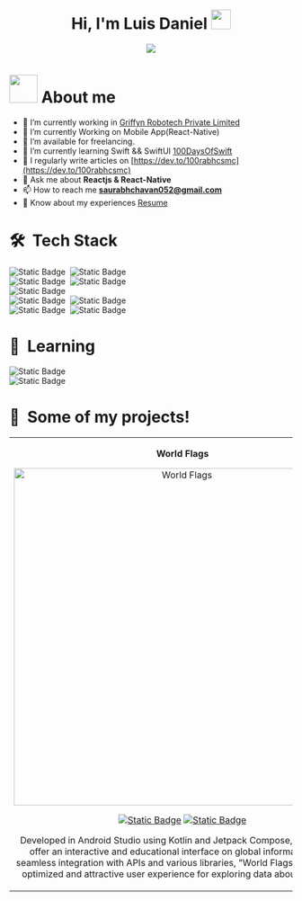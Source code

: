 <h1 align="center"><b>Hi, I'm Luis Daniel </b><picture><img src = "https://github.com/LuisDev2576/LuisDev2576/assets/123314822/dc8f0b0a-daa0-455c-84ef-a0ce3a897597" width = 35px></h1>
<p align="center"><picture><img src = "https://readme-typing-svg.demolab.com?font=Fira+Code&pause=1000&color=3FDC85&center=true&vCenter=true&random=false&width=435&lines=%3CAndroid+Developer+Junior%3E;%2B2+years+experience."></p>

# <picture><img src = "https://github.com/LuisDev2576/LuisDev2576/assets/123314822/021d5c82-4b9f-4e37-9270-9ef4d82290e9" width = 50px></picture> About me
- 🔭 I’m currently working in <a href="https://phoenix.tech/griffyn/" target="blank">Griffyn Robotech Private Limited</a>
- 🌱 I’m currently Working on Mobile App(React-Native)
- 🤝 I’m available for freelancing.
- 🌱 I’m currently learning Swift && SwiftUI <a href="https://github.com/100rabhcsmc/100DaysOfSwift" target="blank">100DaysOfSwift</a>
- 📝 I regularly write articles on [https://dev.to/100rabhcsmc](https://dev.to/100rabhcsmc)
- 💬 Ask me about **Reactjs & React-Native**
- 📫 How to reach me **saurabhchavan052@gmail.com**
- 📄 Know about my experiences <a href="https://github.com/100rabhcsmc/Me.io/blob/master/01SaurabhChavanReactNativeResume.pdf" target="blank">Resume</a>

# 🛠 &nbsp;Tech Stack 
![Static Badge](https://img.shields.io/badge/Figma-264653?style=for-the-badge&logo=figma)&nbsp;
![Static Badge](https://img.shields.io/badge/Adobe_XD-264653?style=for-the-badge&logo=adobexd)\
![Static Badge](https://img.shields.io/badge/Android_Studio-264653?style=for-the-badge&logo=android)&nbsp;
![Static Badge](https://img.shields.io/badge/Kotlin-264653?style=for-the-badge&logo=kotlin)\
![Static Badge](https://img.shields.io/badge/Jetpack_Compose-264653?style=for-the-badge&logo=jetpackcompose)\
![Static Badge](https://img.shields.io/badge/Firebase-264653?style=for-the-badge&logo=firebase)&nbsp;
![Static Badge](https://img.shields.io/badge/SQL-264653?style=for-the-badge&logo=mysql&logoColor=white)\
![Static Badge](https://img.shields.io/badge/GitHub-264653?style=for-the-badge&logo=github)&nbsp;
![Static Badge](https://img.shields.io/badge/Play_Store-264653?style=for-the-badge&logo=googleplay)

# 📖 &nbsp;Learning
![Static Badge](https://img.shields.io/badge/Kotlin_Multiplatform-264653?style=for-the-badge&logo=kotlin)\
![Static Badge](https://img.shields.io/badge/Compose_Multiplatform-264653?style=for-the-badge&logo=jetpackcompose)

# 💾 &nbsp;Some of my projects!
<table>
  <tr>
  <!-- Primer columna -->
   <td width="50%">
    <div align="center">
      <p><strong>World Flags</strong></p>
      <a href="https://github.com/LuisDev2576/LuisDev2576/assets/123314822/96b011d3-e9b0-4833-9fb3-23898de02a89" target="_blank">
      <img src="https://github.com/LuisDev2576/LuisDev2576/assets/123314822/a38bf07f-c732-4c1e-a85b-9daa6a0a9d47" width="600" alt="World Flags">
      </a>
      <br>
      <p>
       
  [![Static Badge](https://img.shields.io/badge/Code-264653?style=for-the-badge&logo=github)](https://github.com/LuisDev2576/Flagy) </a>
  [![Static Badge](https://img.shields.io/badge/Play_Store-264653?style=for-the-badge&logo=googleplay)](https://github.com/LuisDev2576/Flagy)</a>
      <p>
      Developed in Android Studio using Kotlin and Jetpack Compose, 
      designed to offer an interactive and educational interface on 
      global information. With seamless integration with APIs and various 
      libraries, "World Flags" provides an optimized and attractive user 
      experience for exploring data about countries.
      </p>
    </div>
  </td>
  
  <!-- Segunda columna -->
  <td width="50%">
    <div align="center">
      <p><strong>World Flags</strong></p>
      <a href="https://github.com/LuisDev2576/LuisDev2576/assets/123314822/96b011d3-e9b0-4833-9fb3-23898de02a89" target="_blank">
      <img src="https://github.com/LuisDev2576/LuisDev2576/assets/123314822/a38bf07f-c732-4c1e-a85b-9daa6a0a9d47" width="600" alt="World Flags">
      </a>
      <br>
      <p>
       
  [![Static Badge](https://img.shields.io/badge/Code-264653?style=for-the-badge&logo=github)](https://github.com/LuisDev2576/Flagy) </a>
  [![Static Badge](https://img.shields.io/badge/Play_Store-264653?style=for-the-badge&logo=googleplay)](https://github.com/LuisDev2576/Flagy)</a>
      <p>
      Developed in Android Studio using Kotlin and Jetpack Compose, 
      designed to offer an interactive and educational interface on 
      global information. With seamless integration with APIs and various 
      libraries, "World Flags" provides an optimized and attractive user 
      experience for exploring data about countries.
      </p>
    </div>
  </td>
  </tr>
</table>

